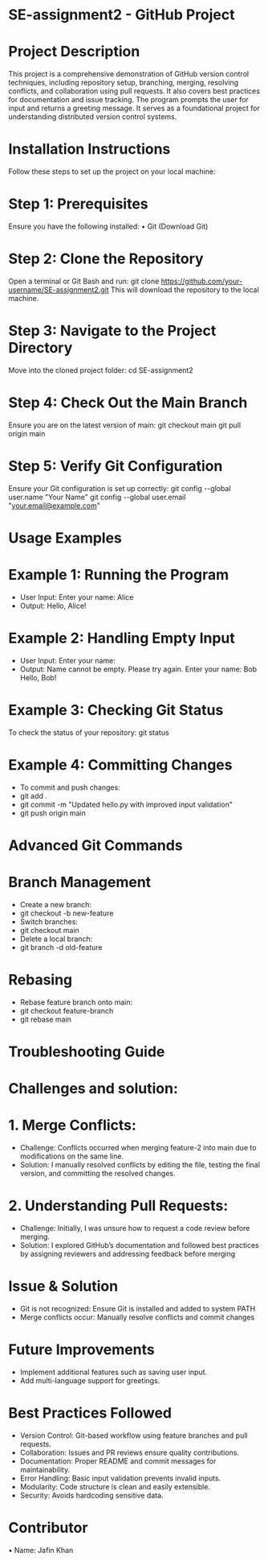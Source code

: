 # SE-assignment2 - GitHub Project
# Project Description
This project is a comprehensive demonstration of GitHub version control techniques, including repository setup, branching, merging, resolving conflicts, and collaboration using pull requests. It also covers best practices for documentation and issue tracking. The program prompts the user for input and returns a greeting message. It serves as a foundational project for understanding distributed version control systems.
# Installation Instructions
Follow these steps to set up the project on your local machine:
# Step 1: Prerequisites
Ensure you have the following installed:
•	Git (Download Git)
# Step 2: Clone the Repository
Open a terminal or Git Bash and run:
 git clone https://github.com/your-username/SE-assignment2.git
This will download the repository to the local machine.
# Step 3: Navigate to the Project Directory
Move into the cloned project folder:
cd SE-assignment2
# Step 4: Check Out the Main Branch
Ensure you are on the latest version of main:
git checkout main
git pull origin main

# Step 5: Verify Git Configuration 
Ensure your Git configuration is set up correctly:
git config --global user.name "Your Name"
git config --global user.email "your.email@example.com"

# Usage Examples
# Example 1: Running the Program

* User Input:
Enter your name: Alice
* Output:
Hello, Alice!

# Example 2: Handling Empty Input

* User Input:
Enter your name:   
* Output:
Name cannot be empty. Please try again.
Enter your name: Bob
Hello, Bob!

# Example 3: Checking Git Status
To check the status of your repository:
git status

# Example 4: Committing Changes
* To commit and push changes:
* git add .
* git commit -m "Updated hello.py with improved input validation"
* git push origin main

# Advanced Git Commands

# Branch Management
*	Create a new branch: 
*	git checkout -b new-feature
*	Switch branches: 
*	git checkout main
*	Delete a local branch: 
*	git branch -d old-feature

# Rebasing
*	Rebase feature branch onto main: 
*	git checkout feature-branch
*	git rebase main

# Troubleshooting Guide
# Challenges and solution:
# 1. Merge Conflicts:
* Challenge: Conflicts occurred when merging feature-2 into main due to modifications on the same line.
* Solution: I manually resolved conflicts by editing the file, testing the final version, and committing the resolved changes.
# 2.	Understanding Pull Requests:
*	Challenge: Initially, I was unsure how to request a code review before merging.
*	Solution: I explored GitHub’s documentation and followed best practices by assigning reviewers and addressing feedback before merging


# Issue & Solution
* Git is not recognized:	Ensure Git is installed and added to system PATH
* Merge conflicts occur:	Manually resolve conflicts and commit changes

# Future Improvements
*	Implement additional features such as saving user input.
*	Add multi-language support for greetings.

# Best Practices Followed
* Version Control: Git-based workflow using feature branches and pull requests.
* Collaboration: Issues and PR reviews ensure quality contributions.
*	Documentation: Proper README and commit messages for maintainability.
*	Error Handling: Basic input validation prevents invalid inputs.
*	Modularity: Code structure is clean and easily extensible.
*	Security: Avoids hardcoding sensitive data.

# Contributor
•	Name: Jafin Khan



